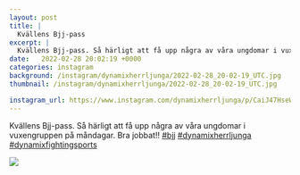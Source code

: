 ```yaml
---
layout: post
title: |
  Kvällens Bjj-pass
excerpt: |
  Kvällens Bjj-pass. Så härligt att få upp några av våra ungdomar i vuxengruppen på måndagar. Bra jobbat!!   
date:   2022-02-28 20:02:19 +0000
categories: instagram
background: /instagram/dynamixherrljunga/2022-02-28_20-02-19_UTC.jpg
thumbnail: /instagram/dynamixherrljunga/2022-02-28_20-02-19_UTC.jpg

instagram_url: https://www.instagram.com/dynamixherrljunga/p/CaiJ47HseWA
---
```

Kvällens Bjj-pass. Så härligt att få upp några av våra ungdomar i vuxengruppen på måndagar. Bra jobbat!! [#bjj](https://www.instagram.com/explore/tags/bjj/) [#dynamixherrljunga](https://www.instagram.com/explore/tags/dynamixherrljunga/) [#dynamixfightingsports](https://www.instagram.com/explore/tags/dynamixfightingsports/)



<img src='{{ site.baseurl }}/instagram/dynamixherrljunga/2022-02-28_20-02-19_UTC.jpg' class='img-fluid' />
